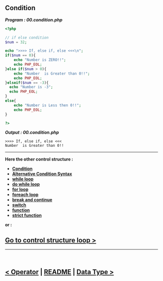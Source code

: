 ## Condition
***Program : 00.condition.php***
```php
<?php

// if else condition
$num = 32;

echo ">>>> If, else if, else <<<\n";
if($num == 0){
    echo "Number is ZERO!!";
    echo PHP_EOL;
}else if($num > 0){
    echo "Number  is Greater than 0!!";
    echo PHP_EOL;
}elseif($num == -3){
  echo "Number is -3";
  echo PHP_EOL;
}
else{
    echo "Number is Less then 0!!";
    echo PHP_EOL;
}

?>
```

***Output : 00.condition.php***
```
>>>> If, else if, else <<<
Number  is Greater than 0!!
```
<hr />

**Here the other control structure :**

- **[Condition](./00.condition.md)**
- **[Alternative Condition Syntax](./01.aleternative_condition_syntax.md)**
- **[while loop](./02.while_loop.md)**
- **[do while loop](./03.do_while_loop.md)**
- **[for loop](./04.for_loop.md)**
- **[foreach loop](./05.foreach_loop.md)**
- **[break and continue](./06.break_and_continue.md)**
- **[switch](./07.switch.md)**
- **[function](./08.function.md)**
- **[strict function](./09.strict_function.md)**

**or :**

[Go to control structure loop >](./../03.control_structure.md)
-----------------------------------------------------------

<hr />
<br />

[< Operator](./../02.operator.md) | [README](./../README.md) | [Data Type >](./../04.data_type.md)
----